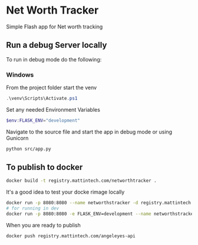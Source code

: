 # Net Worth Tracker

Simple Flash app for Net worth tracking

## Run a debug Server locally

To run in debug mode do the following:

### Windows 

From the project folder start the venv

```powershell
.\venv\Scripts\Activate.ps1
```

Set any needed Environment Variables

```powershell
$env:FLASK_ENV="development"
```

Navigate to the source file and start the app in debug mode or using Gunicorn

```bash
python src/app.py
```


## To publish to docker

```bash
docker build -t registry.mattintech.com/networthtracker .
```

It's a good idea to test your docke rimage locally

```bash
docker run -p 8080:8080 --name networthstracker -d registry.mattintech.com/networthtracker
# for running in dev
docker run -p 8080:8080 -e FLASK_ENV=development --name networthstracker -d registry.mattintech.com/networthtracker
```

When you are ready to publish

```bash
docker push registry.mattintech.com/angeleyes-api
```
